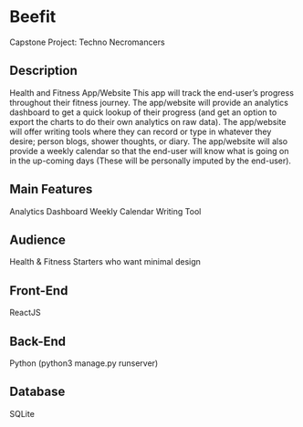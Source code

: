 # Beefit
Capstone Project: Techno Necromancers

## Description
Health and Fitness App/Website
This app will track the end-user’s progress throughout their fitness journey. The app/website will provide an analytics dashboard to get a quick lookup of their progress (and get an option to export the charts to do their own analytics on raw data). The app/website will offer writing tools where they can record or type in whatever they desire; person blogs, shower thoughts, or diary. The app/website will also provide a weekly calendar so that the end-user will know what is going on in the up-coming days (These will be personally imputed by the end-user).

## Main Features
Analytics Dashboard
Weekly Calendar
Writing Tool

## Audience
Health & Fitness Starters who want minimal design

## Front-End
ReactJS

## Back-End
Python (python3 manage.py runserver)

## Database
SQLite 